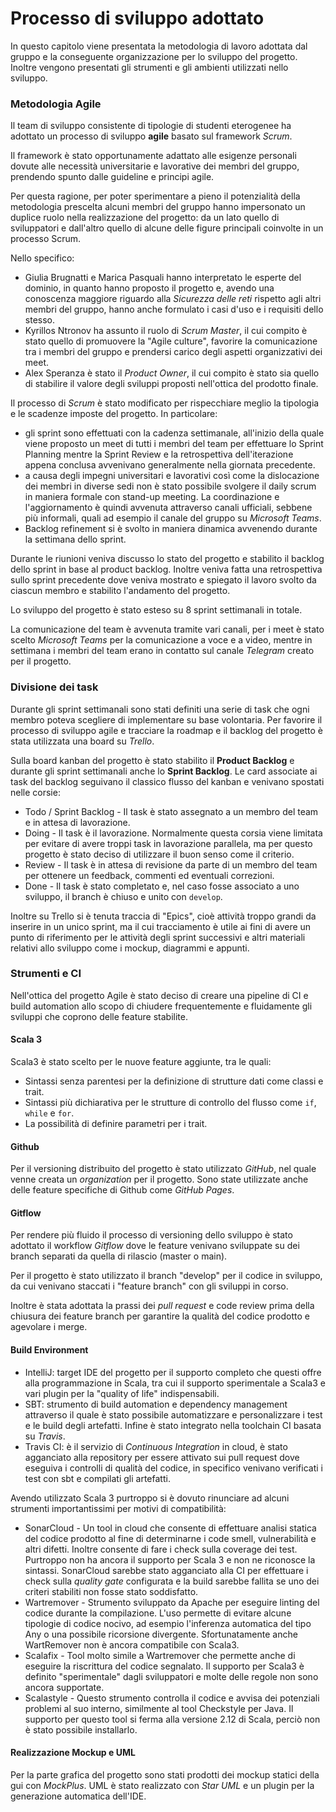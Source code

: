 # Processo di sviluppo adottato

In questo capitolo viene presentata la metodologia di lavoro adottata dal gruppo e la conseguente organizzazione per lo sviluppo del progetto.
Inoltre vengono presentati gli strumenti e gli ambienti utilizzati nello sviluppo.

### Metodologia Agile

Il team di sviluppo consistente di tipologie di studenti eterogenee ha adottato un processo di sviluppo **agile** basato sul framework *Scrum*.

Il framework è stato opportunamente adattato alle esigenze personali dovute alle necessità universitarie e lavorative dei membri del gruppo, prendendo spunto dalle guideline e principi agile.

Per questa ragione, per poter sperimentare a pieno il potenzialità della metodologia prescelta alcuni membri del gruppo hanno impersonato un duplice ruolo nella realizzazione del progetto: da un lato quello di sviluppatori e dall'altro quello di alcune delle figure principali coinvolte in un processo Scrum.

Nello specifico:
- Giulia Brugnatti e Marica Pasquali hanno interpretato le esperte del dominio, in quanto hanno proposto il progetto e, avendo una conoscenza maggiore riguardo alla *Sicurezza delle reti* rispetto agli altri membri del gruppo, hanno anche formulato i casi d'uso e i requisiti dello stesso.
- Kyrillos Ntronov ha assunto il ruolo di *Scrum Master*, il cui compito è stato quello di promuovere la "Agile culture", favorire la comunicazione tra i membri del gruppo e prendersi carico degli aspetti organizzativi dei meet.
- Alex Speranza è stato il *Product Owner*, il cui compito è stato sia quello di stabilire il valore degli sviluppi proposti nell'ottica del prodotto finale.

Il processo di *Scrum* è stato modificato per rispecchiare meglio la tipologia e le scadenze imposte del progetto.
In particolare:

- gli sprint sono effettuati con la cadenza settimanale, all'inizio della quale viene proposto un meet di tutti i membri del team per effettuare lo Sprint Planning mentre la Sprint Review e la retrospettiva dell'iterazione appena conclusa avvenivano generalmente nella giornata precedente.
- a causa degli impegni universitari e lavorativi così come la dislocazione dei membri in diverse sedi non è stato possibile svolgere il daily scrum in maniera formale con stand-up meeting.
La coordinazione e l'aggiornamento è quindi avvenuta attraverso canali ufficiali, sebbene più informali, quali ad esempio il canale del gruppo su *Microsoft Teams*.
- Backlog refinement si è svolto in maniera dinamica avvenendo durante la settimana dello sprint.

Durante le riunioni veniva discusso lo stato del progetto e stabilito il backlog dello sprint in base al product backlog.
Inoltre veniva fatta una retrospettiva sullo sprint precedente dove veniva mostrato e spiegato il lavoro svolto da ciascun membro e stabilito l'andamento del progetto.

Lo sviluppo del progetto è stato esteso su 8 sprint settimanali in totale.

La comunicazione del team è avvenuta tramite vari canali, per i meet è stato scelto *Microsoft Teams* per la comunicazione a voce e a video,
mentre in settimana i membri del team erano in contatto sul canale *Telegram* creato per il progetto.

### Divisione dei task

Durante gli sprint settimanali sono stati definiti una serie di task che ogni membro poteva scegliere di implementare su base volontaria.
Per favorire il processo di sviluppo agile e tracciare la roadmap e il backlog del progetto è stata utilizzata una board su *Trello*. 

Sulla board kanban del progetto è stato stabilito il **Product Backlog** e durante gli sprint settimanali anche lo **Sprint Backlog**. 
Le card associate ai task del backlog seguivano il classico flusso del kanban e venivano spostati nelle corsie:
- Todo / Sprint Backlog - Il task è stato assegnato a un membro del team e in attesa di lavorazione.
- Doing - Il task è il lavorazione. Normalmente questa corsia viene limitata per evitare di avere troppi task in lavorazione parallela, 
ma per questo progetto è stato deciso di utilizzare il buon senso come il criterio.
- Review - Il task è in attesa di revisione da parte di un membro del team per ottenere un feedback, commenti ed eventuali correzioni. 
- Done - Il task è stato completato e, nel caso fosse associato a uno sviluppo, il branch è chiuso e unito con `develop`.

Inoltre su Trello si è tenuta traccia di "Epics", cioè attività troppo grandi da inserire in un unico sprint, ma il cui tracciamento
è utile ai fini di avere un punto di riferimento per le attività degli sprint successivi e altri materiali relativi allo sviluppo
come i mockup, diagrammi e appunti.

### Strumenti e CI

Nell'ottica del progetto Agile è stato deciso di creare una pipeline di CI e build automation allo scopo di chiudere frequentemente
e fluidamente gli sviluppi che coprono delle feature stabilite.

#### Scala 3
Scala3 è stato scelto per le nuove feature aggiunte, tra le quali:
- Sintassi senza parentesi per la definizione di strutture dati come classi e trait.
- Sintassi più dichiarativa per le strutture di controllo del flusso come `if`, `while` e `for`.
- La possibilità di definire parametri per i trait.

#### Github

Per il versioning distribuito del progetto è stato utilizzato *GitHub*, nel quale venne creata un *organization* per il progetto.
Sono state utilizzate anche delle feature specifiche di Github come *GitHub Pages*.

#### Gitflow

Per rendere più fluido il processo di versioning dello sviluppo è stato adottato il workflow *Gitflow* dove
le feature venivano sviluppate su dei branch separati da quella di rilascio (master o main).

Per il progetto è stato utilizzato il branch "develop" per il codice in sviluppo, da cui venivano staccati i "feature branch" con gli sviluppi in corso.

Inoltre è stata adottata la prassi dei *pull request* e code review prima della chiusura dei feature branch per garantire la qualità del codice
prodotto e agevolare i merge.

#### Build Environment

- IntelliJ: target IDE del progetto per il supporto completo che questi offre alla programmazione in Scala, tra cui il supporto sperimentale a Scala3 e vari plugin per la "quality of life" indispensabili.
- SBT: strumento di build automation e dependency management attraverso il quale è stato possibile automatizzare e personalizzare i test e le build degli artefatti. Infine è stato integrato nella toolchain CI basata su *Travis*.
- Travis CI: è il servizio di *Continuous Integration* in cloud, è stato agganciato alla repository per essere attivato sui pull request dove eseguiva i controlli di qualità del codice, in specifico venivano verificati i test con sbt e compilati gli artefatti.

Avendo utilizzato Scala 3 purtroppo si è dovuto rinunciare ad alcuni strumenti importantissimi per motivi di compatibilità:

- SonarCloud - Un tool in cloud che consente di effettuare analisi statica del codice prodotto al fine di determinarne i code smell, vulnerabilità e altri difetti. Inoltre consente di fare i check sulla coverage dei test.
Purtroppo non ha ancora il supporto per Scala 3 e non ne riconosce la sintassi. SonarCloud sarebbe stato agganciato alla CI per effettuare i check sulla *quality gate* configurata e la build sarebbe fallita se uno dei criteri stabiliti non fosse stato soddisfatto.
- Wartremover - Strumento sviluppato da Apache per eseguire linting del codice durante la compilazione. 
  L'uso permette di evitare alcune tipologie di codice nocivo, ad esempio l'inferenza automatica del tipo Any o una possibile ricorsione divergente.
  Sfortunatamente anche WartRemover non è ancora compatibile con Scala3.
- Scalafix - Tool molto simile a Wartremover che permette anche di eseguire la riscrittura del codice segnalato. Il supporto per Scala3 è definito "sperimentale" dagli sviluppatori e molte delle regole non sono ancora supportate. 
- Scalastyle - Questo strumento controlla il codice e avvisa dei potenziali problemi al suo interno, similmente al tool Checkstyle per Java. Il supporto per questo tool si ferma alla versione 2.12 di Scala, perciò non è stato possibile installarlo.  

#### Realizzazione Mockup e UML

Per la parte grafica del progetto sono stati prodotti dei mockup statici della gui con *MockPlus*.
UML è stato realizzato con *Star UML* e un plugin per la generazione automatica dell'IDE.

